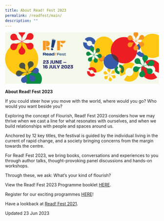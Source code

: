 ```yaml
---
title: About Read! Fest 2023
permalink: /readfest/main/
description: ""
---
```

![banner RF](\images\RF23\rf23_websiteheader.png)

**About Read! Fest 2023**

If you could steer how you move with the world, where would you go? Who would you want beside you? 

Exploring the concept of Flourish, Read! Fest 2023 considers how we may thrive when we cast a line for what resonates with ourselves, and when we build relationships with people and spaces around us.

Anchored by 12 key titles, the festival is guided by the individual living in the current of rapid change, and a society bringing concerns from the margin towards the centre. 

For Read! Fest 2023, we bring books, conversations and experiences to you through author talks, thought-provoking panel discussions and hands-on workshops.

Through these, we ask: What’s your kind of flourish?

View the Read! Fest 2023 Programme booklet [HERE](https://go.gov.sg/readfest2023booklet).

Register for our exciting programmes [HERE](https://go.gov.sg/readfest23progs/)!

Have a lookback at [Read! Fest 2021](/rfarchive/rf21/).

Updated 23 Jun 2023